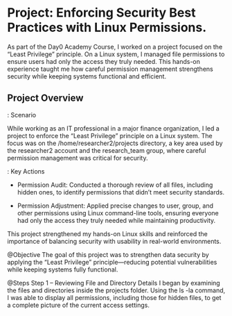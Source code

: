 # Project: Enforcing Security Best Practices with Linux Permissions. 

  As part of the Day0 Academy Course, I worked on a project focused on the “Least Privilege” principle. On a Linux system, I managed file permissions to ensure users had only the access they truly needed. This hands-on experience taught me how careful permission management strengthens security while keeping systems functional and efficient.
  
## Project Overview

 : Scenario

  While working as an IT professional in a major finance organization, I led a project to enforce the “Least Privilege” principle on a Linux system. The focus was on the /home/researcher2/projects directory, a key area used by the researcher2 account and the research_team group, where careful permission management was critical for security.

: Key Actions

* Permission Audit: Conducted a thorough review of all files, including hidden ones, to identify permissions that didn’t meet security standards.

* Permission Adjustment: Applied precise changes to user, group, and other permissions using Linux command-line tools, ensuring everyone had only the access they truly needed while maintaining productivity.

This project strengthened my hands-on Linux skills and reinforced the importance of balancing security with usability in real-world environments.

@Objective
The goal of this project was to strengthen data security by applying the “Least Privilege” principle—reducing potential vulnerabilities while keeping systems fully functional.

@Steps
Step 1 – Reviewing File and Directory Details
I began by examining the files and directories inside the projects folder. Using the ls -la command, I was able to display all permissions, including those for hidden files, to get a complete picture of the current access settings.
